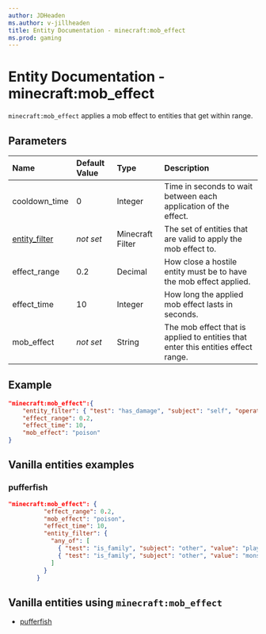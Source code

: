 ```yaml
---
author: JDHeaden
ms.author: v-jillheaden
title: Entity Documentation - minecraft:mob_effect
ms.prod: gaming
---
```


# Entity Documentation - minecraft:mob_effect

`minecraft:mob_effect` applies a mob effect to entities that get within range.

## Parameters

|Name |Default Value  |Type  |Description  |
|:----------|:----------|:----------|:----------|
| cooldown_time| 0| Integer| Time in seconds to wait between each application of the effect. |
| [entity_filter](../FilterList.md)| *not set*| Minecraft Filter | The set of entities that are valid to apply the mob effect to.  |
| effect_range| 0.2| Decimal| How close a hostile entity must be to have the mob effect applied. |
| effect_time| 10| Integer| How long the applied mob effect lasts in seconds. |
| mob_effect| *not set*| String| The mob effect that is applied to entities that enter this entities effect range. |

## Example

```json
"minecraft:mob_effect":{
    "entity_filter": { "test": "has_damage", "subject": "self", "operator": "not", "value": "poison" },
    "effect_range": 0.2,
    "effect_time": 10,
    "mob_effect": "poison"
}
```

## Vanilla entities examples

### pufferfish

```json
"minecraft:mob_effect": {
          "effect_range": 0.2,
          "mob_effect": "poison",
          "effect_time": 10,
          "entity_filter": {
            "any_of": [
              { "test": "is_family", "subject": "other", "value": "player" },
              { "test": "is_family", "subject": "other", "value": "monster" }
            ] 
          }
        }
```

## Vanilla entities using `minecraft:mob_effect`

- [pufferfish](../../../../Source/VanillaBehaviorPack_Snippets/entities/pufferfish.md)